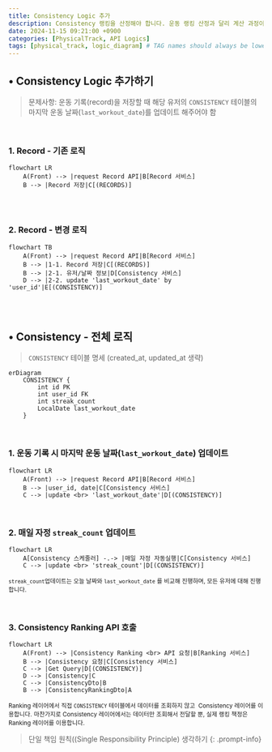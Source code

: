 ```yaml
---
title: Consistency Logic 추가
description: Consistency 랭킹을 산정해야 합니다. 운동 랭킹 산정과 달리 계산 과정이 많아 API 요청마다 해결하기에는 비효율적입니다. 따라서 새로운 Consistency 테이블과 레이어를 만들고 추가하는 과정을 기록했습니다.
date: 2024-11-15 09:21:00 +0900
categories: [PhysicalTrack, API Logics]
tags: [physical_track, logic_diagram] # TAG names should always be lowercased
---
```


## &#8226; Consistency Logic 추가하기

>  문제사항: 운동 기록(record)을 저장할 때 해당 유저의 `CONSISTENCY` 테이블의 마지막 운동 날짜(`last_workout_date`)를 업데이트 해주어야 함

<br>



### 1. Record - 기존 로직

```mermaid
flowchart LR
    A(Front) --> |request Record API|B[Record 서비스]
    B --> |Record 저장|C[(RECORDS)]
  
```

<br>



### 2. Record - 변경 로직

```mermaid
flowchart TB
    A(Front) --> |request Record API|B[Record 서비스]
    B --> |1-1. Record 저장|C[(RECORDS)]
    B --> |2-1. 유저/날짜 정보|D[Consistency 서비스]
    D --> |2-2. update 'last_workout_date' by 'user_id'|E[(CONSISTENCY)]
  
```

<br>



## &#8226; Consistency - 전체 로직

> `CONSISTENCY` 테이블 명세 (created_at, updated_at 생략)

```mermaid
erDiagram
    CONSISTENCY {
        int id PK
        int user_id FK
        int streak_count
        LocalDate last_workout_date
    }
```

<br>



### 1. 운동 기록 시 마지막 운동 날짜(`last_workout_date`) 업데이트

```mermaid
flowchart LR
    A(Front) --> |request Record API|B[Record 서비스]
    B --> |user_id, date|C[Consistency 서비스]
    C --> |update <br> 'last_workout_date'|D[(CONSISTENCY)]
```



<br>



### 2. 매일 자정 `streak_count` 업데이트

```mermaid
flowchart LR
    A[Consistency 스케줄러] -.-> |매일 자정 자동실행|C[Consistency 서비스]
    C --> |update <br> 'streak_count'|D[(CONSISTENCY)]
```

<small>`streak_count`업데이트는 오늘 날짜와 `last_workout_date` 를 비교해 진행하며, 모든 유저에 대해 진행합니다.</small>

<br>



### 3. Consistency Ranking API 호출

```mermaid
flowchart LR
    A(Front) --> |Consistency Ranking <br> API 요청|B[Ranking 서비스]
    B --> |Consistency 요청|C[Consistency 서비스]
    C --> |Get Query|D[(CONSISTENCY)]
    D --> |Consistency|C
    C --> |ConsistencyDto|B
    B --> |ConsistencyRankingDto|A
```



<small>Ranking 레이어에서 직접 `CONSISTENCY` 테이블에서 데이터를 조회하지 않고  Consistency 레이어를 이용합니다.</small>
<small>마찬가지로 Consistency 레이어에서는 데이터만 조회해서 전달할 뿐, 실제 랭킹 책정은 Ranking 레이어를 이용합니다.</small>

> 단일 책임 원칙((Single Responsibility Principle) 생각하기
{: .prompt-info}

